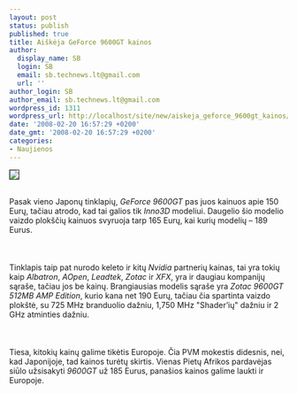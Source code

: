```yaml
---
layout: post
status: publish
published: true
title: Aiškėja GeForce 9600GT kainos
author:
  display_name: SB
  login: SB
  email: sb.technews.lt@gmail.com
  url: ''
author_login: SB
author_email: sb.technews.lt@gmail.com
wordpress_id: 1311
wordpress_url: http://localhost/site/new/aiskeja_geforce_9600gt_kainos/
date: '2008-02-20 16:57:29 +0200'
date_gmt: '2008-02-20 16:57:29 +0200'
categories:
- Naujienos
---
```

<div class="imgright"><img src="http://tbn0.google.com/images?q=tbn:1DNJKw-m95RkKM:http://laptoping.com/wp-content/nvidia_geforce_go_7950_gtx.jpg" border="1"></div>
<p><br>Pasak vieno Japonų tinklapių, <i>GeForce 9600GT</i> pas juos kainuos apie 150 Eurų, tačiau atrodo, kad tai galios tik <i>Inno3D</i> modeliui. Daugelio šio modelio vaizdo plokščių kainuos svyruoja tarp 165 Eurų, kai kurių modelių – 189 Eurus.<br />
<br><br />
<br>Tinklapis taip pat nurodo keleto ir kitų <i>Nvidia</i> partnerių kainas, tai yra tokių kaip <i>Albatron</i>, <i>AOpen</i>, <i>Leadtek</i>, <i>Zotac</i> ir <i>XFX</i>, yra ir daugiau kompanijų sąraše, tačiau jos be kainų. Brangiausias modelis sąraše yra <i>Zotac 9600GT 512MB AMP Edition</i>, kurio kana net 190 Eurų, tačiau čia spartinta vaizdo plokštė, su 725 MHz branduolio dažniu, 1,750 MHz &quot;Shader’ių&quot; dažniu ir 2 GHz atminties dažniu.<br />
<br><br />
<br>Tiesa, kitokių kainų galime tikėtis Europoje. Čia PVM mokestis didesnis, nei, kad Japonijoje, tad kainos turėtų skirtis. Vienas Pietų Afrikos pardavėjas siūlo užsisakyti <i>9600GT</i> už 185 Eurus, panašios kainos galime laukti ir Europoje.<br />
<br></p>
